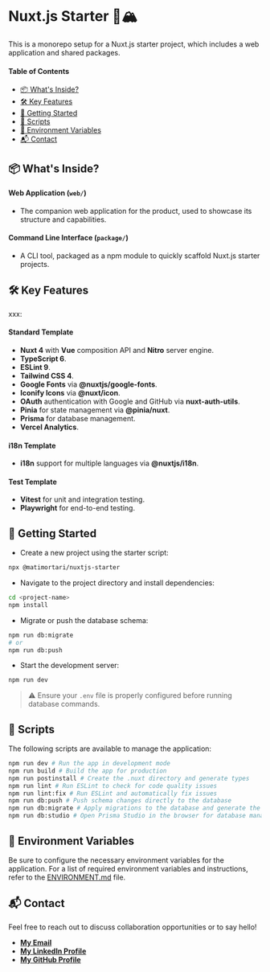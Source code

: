 # Nuxt.js Starter 💚🏔️

This is a monorepo setup for a Nuxt.js starter project, which includes a web application and shared packages.

#### Table of Contents

- [📦 What's Inside?](#whats-inside)
- [🛠️ Key Features](#key-features)
- [🏁 Getting Started](#getting-started)
- [📜 Scripts](#scripts)
- [🔐 Environment Variables](#environment-variables)
- [📬 Contact](#contact)

## 📦 What's Inside?

#### Web Application (`web/`)

- The companion web application for the product, used to showcase its structure and capabilities.

#### Command Line Interface (`package/`)

- A CLI tool, packaged as a npm module to quickly scaffold Nuxt.js starter projects.

## 🛠️ Key Features

xxx:

#### Standard Template

- **Nuxt 4** with **Vue** composition API and **Nitro** server engine.
- **TypeScript 6**.
- **ESLint 9**.
- **Tailwind CSS 4**.
- **Google Fonts** via **@nuxtjs/google-fonts**.
- **Iconify Icons** via **@nuxt/icon**.
- **OAuth** authentication with Google and GitHub via **nuxt-auth-utils**.
- **Pinia** for state management via **@pinia/nuxt**.
- **Prisma** for database management.
- **Vercel Analytics**.

#### i18n Template

- **i18n** support for multiple languages via **@nuxtjs/i18n**.

#### Test Template

- **Vitest** for unit and integration testing.
- **Playwright** for end-to-end testing.

## 🏁 Getting Started

- Create a new project using the starter script:

```bash
npx @matimortari/nuxtjs-starter
```

- Navigate to the project directory and install dependencies:

```bash
cd <project-name>
npm install
```

- Migrate or push the database schema:

```bash
npm run db:migrate
# or
npm run db:push
```

- Start the development server:

```bash
npm run dev
```

> ⚠️ Ensure your `.env` file is properly configured before running database commands.

## 📜 Scripts

The following scripts are available to manage the application:

```bash
npm run dev # Run the app in development mode
npm run build # Build the app for production
npm run postinstall # Create the .nuxt directory and generate types
npm run lint # Run ESLint to check for code quality issues
npm run lint:fix # Run ESLint and automatically fix issues
npm run db:push # Push schema changes directly to the database
npm run db:migrate # Apply migrations to the database and generate the Prisma client
npm run db:studio # Open Prisma Studio in the browser for database management
```

## 🔐 Environment Variables

Be sure to configure the necessary environment variables for the application.
For a list of required environment variables and instructions, refer to the [ENVIRONMENT.md](ENVIRONMENT.md) file.

## 📬 Contact

Feel free to reach out to discuss collaboration opportunities or to say hello!

- [**My Email**](mailto:matheus.felipe.19rt@gmail.com)
- [**My LinkedIn Profile**](https://www.linkedin.com/in/matheus-mortari-19rt)
- [**My GitHub Profile**](https://github.com/matimortari)
